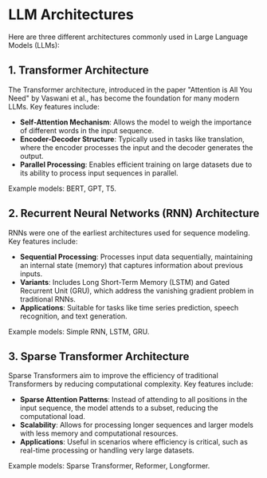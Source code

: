 # LLM Architectures

Here are three different architectures commonly used in Large Language Models (LLMs):

## 1. **Transformer Architecture**

The Transformer architecture, introduced in the paper "Attention is All You Need" by Vaswani et al., has become the foundation for many modern LLMs. Key features include:

- **Self-Attention Mechanism**: Allows the model to weigh the importance of different words in the input sequence.
- **Encoder-Decoder Structure**: Typically used in tasks like translation, where the encoder processes the input and the decoder generates the output.
- **Parallel Processing**: Enables efficient training on large datasets due to its ability to process input sequences in parallel.

Example models: BERT, GPT, T5.

## 2. **Recurrent Neural Networks (RNN) Architecture**

RNNs were one of the earliest architectures used for sequence modeling. Key features include:

- **Sequential Processing**: Processes input data sequentially, maintaining an internal state (memory) that captures information about previous inputs.
- **Variants**: Includes Long Short-Term Memory (LSTM) and Gated Recurrent Unit (GRU), which address the vanishing gradient problem in traditional RNNs.
- **Applications**: Suitable for tasks like time series prediction, speech recognition, and text generation.

Example models: Simple RNN, LSTM, GRU.

## 3. **Sparse Transformer Architecture**

Sparse Transformers aim to improve the efficiency of traditional Transformers by reducing computational complexity. Key features include:

- **Sparse Attention Patterns**: Instead of attending to all positions in the input sequence, the model attends to a subset, reducing the computational load.
- **Scalability**: Allows for processing longer sequences and larger models with less memory and computational resources.
- **Applications**: Useful in scenarios where efficiency is critical, such as real-time processing or handling very large datasets.

Example models: Sparse Transformer, Reformer, Longformer.

